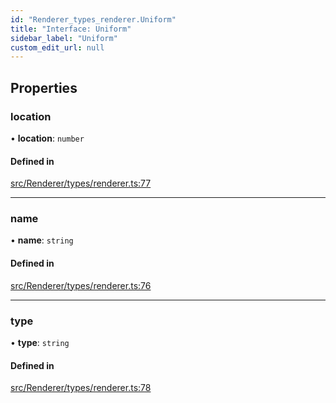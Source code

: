 ```yaml
---
id: "Renderer_types_renderer.Uniform"
title: "Interface: Uniform"
sidebar_label: "Uniform"
custom_edit_url: null
---
```




## Properties

### location

• **location**: `number`

#### Defined in

[src/Renderer/types/renderer.ts:77](https://github.com/ZeaInc/zea-engine/blob/0a2901eeb/src/Renderer/types/renderer.ts#L77)

___

### name

• **name**: `string`

#### Defined in

[src/Renderer/types/renderer.ts:76](https://github.com/ZeaInc/zea-engine/blob/0a2901eeb/src/Renderer/types/renderer.ts#L76)

___

### type

• **type**: `string`

#### Defined in

[src/Renderer/types/renderer.ts:78](https://github.com/ZeaInc/zea-engine/blob/0a2901eeb/src/Renderer/types/renderer.ts#L78)

